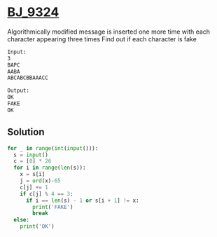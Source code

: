 # [BJ_9324](https://acmicpc.net/problem/9324)

Algorithmically modified message is inserted one more time with each character appearing three times
Find out if each character is fake

```txt
Input:
3
BAPC
AABA
ABCABCBBAAACC

Output:
OK
FAKE
OK
```

## Solution

```py
for _ in range(int(input())):
  s = input()
  c = [0] * 26
  for i in range(len(s)):
    x = s[i]
    j = ord(x)-65
    c[j] += 1
    if c[j] % 4 == 3:
      if i == len(s) - 1 or s[i + 1] != x:
        print('FAKE')
        break
  else:
    print('OK')
```
